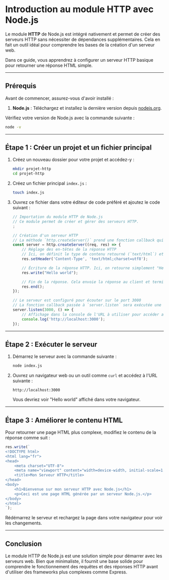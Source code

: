 # Introduction au module HTTP avec Node.js

Le module **HTTP** de Node.js est intégré nativement et permet de créer des serveurs HTTP sans nécessiter de dépendances supplémentaires. Cela en fait un outil idéal pour comprendre les bases de la création d'un serveur web.

Dans ce guide, vous apprendrez à configurer un serveur HTTP basique pour retourner une réponse HTML simple.

---

## Prérequis

Avant de commencer, assurez-vous d'avoir installé :

1. **Node.js** : Téléchargez et installez la dernière version depuis [nodejs.org](https://nodejs.org/).

Vérifiez votre version de Node.js avec la commande suivante :

```bash
node -v
```

---

## Étape 1 : Créer un projet et un fichier principal

1. Créez un nouveau dossier pour votre projet et accédez-y :

   ```bash
   mkdir projet-http
   cd projet-http
   ```

2. Créez un fichier principal `index.js` :

   ```bash
   touch index.js
   ```

3. Ouvrez ce fichier dans votre éditeur de code préféré et ajoutez le code suivant :

   ```javascript
   // Importation du module HTTP de Node.js
   // Ce module permet de créer et gérer des serveurs HTTP.
   ;

   // Création d'un serveur HTTP
   // La méthode `http.createServer()` prend une fonction callback qui sera exécutée chaque fois qu'une requête HTTP est reçue.
   const server = http.createServer((req, res) => {
       // Réglage des en-têtes de la réponse HTTP
       // Ici, on définit le type de contenu retourné (`text/html`) et l'encodage (`utf8`) pour gérer correctement les caractères spéciaux.
       res.setHeader('Content-Type', 'text/html;charset=utf8');

       // Écriture de la réponse HTTP. Ici, on retourne simplement "Hello world".
       res.write("Hello world");

       // Fin de la réponse. Cela envoie la réponse au client et termine le traitement.
       res.end();
   });

   // Le serveur est configuré pour écouter sur le port 3000
   // La fonction callback passée à `server.listen` sera exécutée une fois que le serveur est prêt.
   server.listen(3000, () => {
       // Affichage dans la console de l'URL à utiliser pour accéder au serveur.
       console.log('http://localhost:3000');
   });
   ```

---

## Étape 2 : Exécuter le serveur

1. Démarrez le serveur avec la commande suivante :

   ```bash
   node index.js
   ```

2. Ouvrez un navigateur web ou un outil comme `curl` et accédez à l'URL suivante :

   ```
   http://localhost:3000
   ```

   Vous devriez voir "Hello world" affiché dans votre navigateur.

---

## Étape 3 : Améliorer le contenu HTML

Pour retourner une page HTML plus complexe, modifiez le contenu de la réponse comme suit :

```javascript
res.write(`
<!DOCTYPE html>
<html lang="fr">
<head>
    <meta charset="UTF-8">
    <meta name="viewport" content="width=device-width, initial-scale=1.0">
    <title>Mon Serveur HTTP</title>
</head>
<body>
    <h1>Bienvenue sur mon serveur HTTP avec Node.js</h1>
    <p>Ceci est une page HTML générée par un serveur Node.js.</p>
</body>
</html>
`);
```

Rédémarrez le serveur et rechargez la page dans votre navigateur pour voir les changements.

---

## Conclusion

Le module HTTP de Node.js est une solution simple pour démarrer avec les serveurs web. Bien que minimaliste, il fournit une base solide pour comprendre le fonctionnement des requêtes et des réponses HTTP avant d'utiliser des frameworks plus complexes comme Express.
